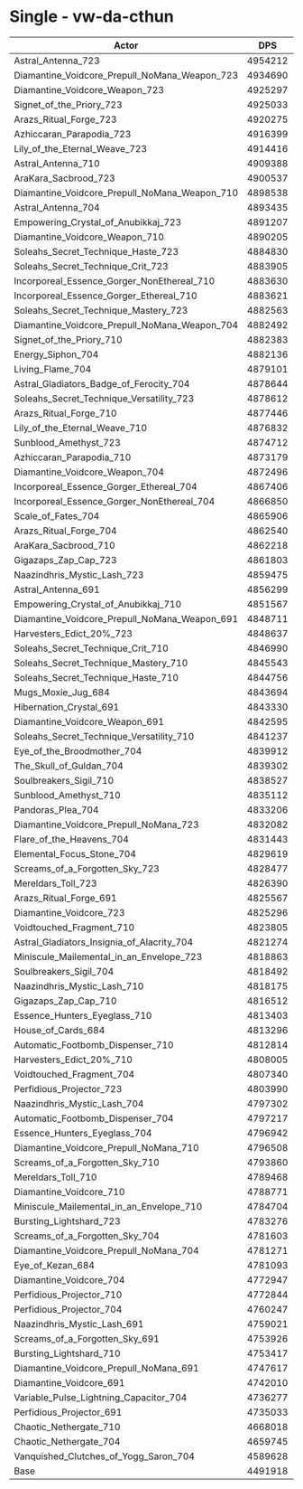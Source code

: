 # Single - vw-da-cthun
| Actor | DPS | Increase |
|---|:---:|:---:|
|Astral_Antenna_723|4954212|10.29%|
|Diamantine_Voidcore_Prepull_NoMana_Weapon_723|4934690|9.86%|
|Diamantine_Voidcore_Weapon_723|4925297|9.65%|
|Signet_of_the_Priory_723|4925033|9.64%|
|Arazs_Ritual_Forge_723|4920275|9.54%|
|Azhiccaran_Parapodia_723|4916399|9.45%|
|Lily_of_the_Eternal_Weave_723|4914416|9.41%|
|Astral_Antenna_710|4909388|9.29%|
|AraKara_Sacbrood_723|4900537|9.10%|
|Diamantine_Voidcore_Prepull_NoMana_Weapon_710|4898538|9.05%|
|Astral_Antenna_704|4893435|8.94%|
|Empowering_Crystal_of_Anubikkaj_723|4891207|8.89%|
|Diamantine_Voidcore_Weapon_710|4890205|8.87%|
|Soleahs_Secret_Technique_Haste_723|4884830|8.75%|
|Soleahs_Secret_Technique_Crit_723|4883905|8.73%|
|Incorporeal_Essence_Gorger_NonEthereal_710|4883630|8.72%|
|Incorporeal_Essence_Gorger_Ethereal_710|4883621|8.72%|
|Soleahs_Secret_Technique_Mastery_723|4882563|8.70%|
|Diamantine_Voidcore_Prepull_NoMana_Weapon_704|4882492|8.70%|
|Signet_of_the_Priory_710|4882383|8.69%|
|Energy_Siphon_704|4882136|8.69%|
|Living_Flame_704|4879101|8.62%|
|Astral_Gladiators_Badge_of_Ferocity_704|4878644|8.61%|
|Soleahs_Secret_Technique_Versatility_723|4878612|8.61%|
|Arazs_Ritual_Forge_710|4877446|8.58%|
|Lily_of_the_Eternal_Weave_710|4876832|8.57%|
|Sunblood_Amethyst_723|4874712|8.52%|
|Azhiccaran_Parapodia_710|4873179|8.49%|
|Diamantine_Voidcore_Weapon_704|4872496|8.47%|
|Incorporeal_Essence_Gorger_Ethereal_704|4867406|8.36%|
|Incorporeal_Essence_Gorger_NonEthereal_704|4866850|8.35%|
|Scale_of_Fates_704|4865906|8.33%|
|Arazs_Ritual_Forge_704|4862540|8.25%|
|AraKara_Sacbrood_710|4862218|8.24%|
|Gigazaps_Zap_Cap_723|4861803|8.23%|
|Naazindhris_Mystic_Lash_723|4859475|8.18%|
|Astral_Antenna_691|4856299|8.11%|
|Empowering_Crystal_of_Anubikkaj_710|4851567|8.01%|
|Diamantine_Voidcore_Prepull_NoMana_Weapon_691|4848711|7.94%|
|Harvesters_Edict_20%_723|4848637|7.94%|
|Soleahs_Secret_Technique_Crit_710|4846990|7.90%|
|Soleahs_Secret_Technique_Mastery_710|4845543|7.87%|
|Soleahs_Secret_Technique_Haste_710|4844756|7.85%|
|Mugs_Moxie_Jug_684|4843694|7.83%|
|Hibernation_Crystal_691|4843330|7.82%|
|Diamantine_Voidcore_Weapon_691|4842595|7.81%|
|Soleahs_Secret_Technique_Versatility_710|4841237|7.78%|
|Eye_of_the_Broodmother_704|4839912|7.75%|
|The_Skull_of_Guldan_704|4839302|7.73%|
|Soulbreakers_Sigil_710|4838527|7.72%|
|Sunblood_Amethyst_710|4835112|7.64%|
|Pandoras_Plea_704|4833206|7.60%|
|Diamantine_Voidcore_Prepull_NoMana_723|4832082|7.57%|
|Flare_of_the_Heavens_704|4831443|7.56%|
|Elemental_Focus_Stone_704|4829619|7.52%|
|Screams_of_a_Forgotten_Sky_723|4828477|7.49%|
|Mereldars_Toll_723|4826390|7.45%|
|Arazs_Ritual_Forge_691|4825567|7.43%|
|Diamantine_Voidcore_723|4825296|7.42%|
|Voidtouched_Fragment_710|4823805|7.39%|
|Astral_Gladiators_Insignia_of_Alacrity_704|4821274|7.33%|
|Miniscule_Mailemental_in_an_Envelope_723|4818863|7.28%|
|Soulbreakers_Sigil_704|4818492|7.27%|
|Naazindhris_Mystic_Lash_710|4818175|7.26%|
|Gigazaps_Zap_Cap_710|4816512|7.23%|
|Essence_Hunters_Eyeglass_710|4813403|7.16%|
|House_of_Cards_684|4813296|7.15%|
|Automatic_Footbomb_Dispenser_710|4812814|7.14%|
|Harvesters_Edict_20%_710|4808005|7.04%|
|Voidtouched_Fragment_704|4807340|7.02%|
|Perfidious_Projector_723|4803990|6.95%|
|Naazindhris_Mystic_Lash_704|4797302|6.80%|
|Automatic_Footbomb_Dispenser_704|4797217|6.80%|
|Essence_Hunters_Eyeglass_704|4796942|6.79%|
|Diamantine_Voidcore_Prepull_NoMana_710|4796508|6.78%|
|Screams_of_a_Forgotten_Sky_710|4793860|6.72%|
|Mereldars_Toll_710|4789468|6.62%|
|Diamantine_Voidcore_710|4788771|6.61%|
|Miniscule_Mailemental_in_an_Envelope_710|4784704|6.52%|
|Bursting_Lightshard_723|4783276|6.49%|
|Screams_of_a_Forgotten_Sky_704|4781603|6.45%|
|Diamantine_Voidcore_Prepull_NoMana_704|4781271|6.44%|
|Eye_of_Kezan_684|4781093|6.44%|
|Diamantine_Voidcore_704|4772947|6.26%|
|Perfidious_Projector_710|4772844|6.25%|
|Perfidious_Projector_704|4760247|5.97%|
|Naazindhris_Mystic_Lash_691|4759021|5.95%|
|Screams_of_a_Forgotten_Sky_691|4753926|5.83%|
|Bursting_Lightshard_710|4753417|5.82%|
|Diamantine_Voidcore_Prepull_NoMana_691|4747617|5.69%|
|Diamantine_Voidcore_691|4742010|5.57%|
|Variable_Pulse_Lightning_Capacitor_704|4736277|5.44%|
|Perfidious_Projector_691|4735033|5.41%|
|Chaotic_Nethergate_710|4668018|3.92%|
|Chaotic_Nethergate_704|4659745|3.74%|
|Vanquished_Clutches_of_Yogg_Saron_704|4589628|2.18%|
|Base|4491918|0.00%|
